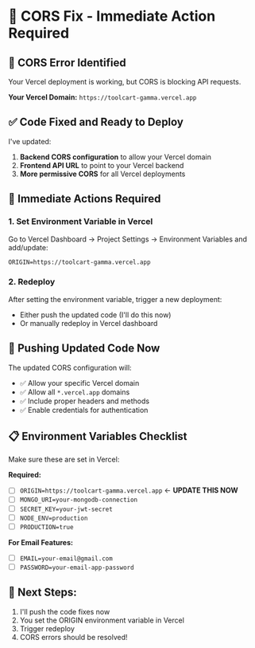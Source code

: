 # 🔧 CORS Fix - Immediate Action Required

## 🚨 **CORS Error Identified**
Your Vercel deployment is working, but CORS is blocking API requests. 

**Your Vercel Domain:** `https://toolcart-gamma.vercel.app`

## ✅ **Code Fixed and Ready to Deploy**

I've updated:
1. **Backend CORS configuration** to allow your Vercel domain
2. **Frontend API URL** to point to your Vercel backend
3. **More permissive CORS** for all Vercel deployments

## 🎯 **Immediate Actions Required**

### 1. **Set Environment Variable in Vercel**
Go to Vercel Dashboard → Project Settings → Environment Variables and add/update:

```
ORIGIN=https://toolcart-gamma.vercel.app
```

### 2. **Redeploy**
After setting the environment variable, trigger a new deployment:
- Either push the updated code (I'll do this now)
- Or manually redeploy in Vercel dashboard

## 🔄 **Pushing Updated Code Now**

The updated CORS configuration will:
- ✅ Allow your specific Vercel domain
- ✅ Allow all `*.vercel.app` domains  
- ✅ Include proper headers and methods
- ✅ Enable credentials for authentication

## 📋 **Environment Variables Checklist**

Make sure these are set in Vercel:

**Required:**
- [ ] `ORIGIN=https://toolcart-gamma.vercel.app` ← **UPDATE THIS NOW**
- [ ] `MONGO_URI=your-mongodb-connection`
- [ ] `SECRET_KEY=your-jwt-secret`
- [ ] `NODE_ENV=production`
- [ ] `PRODUCTION=true`

**For Email Features:**
- [ ] `EMAIL=your-email@gmail.com`
- [ ] `PASSWORD=your-email-app-password`

## 🎯 **Next Steps:**
1. I'll push the code fixes now
2. You set the ORIGIN environment variable in Vercel
3. Trigger redeploy
4. CORS errors should be resolved!
